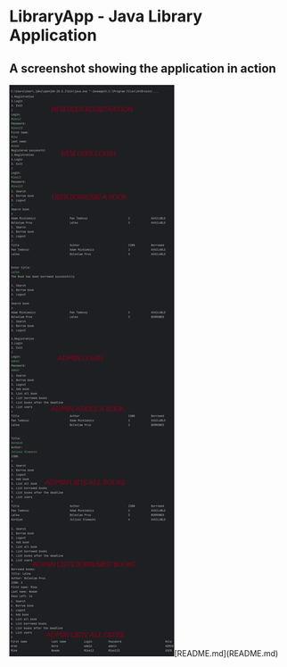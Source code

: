 <!--LibraryApp README -->
<h1>LibraryApp - Java Library Application</h1>

<!-- Image -->
<h2>A screenshot showing the application in action <br></h2>
<img src="https://raw.githubusercontent.com/franasze/LibraryApp/master/assets/LibraryScreenshots.png">[README.md](README.md)